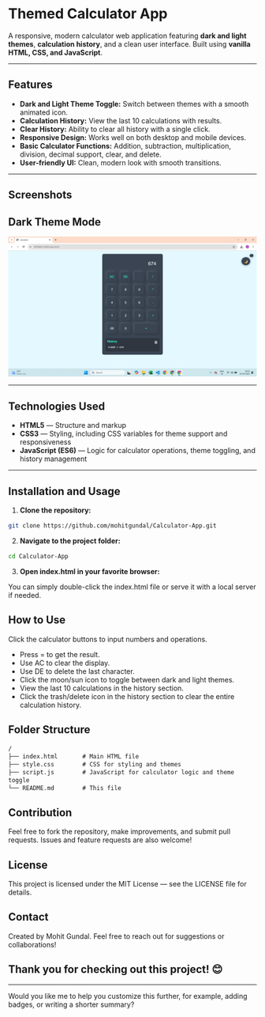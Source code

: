 # Themed Calculator App

A responsive, modern calculator web application featuring **dark and light themes**, **calculation history**, and a clean user interface. Built using **vanilla HTML, CSS, and JavaScript**.

---

## Features

- **Dark and Light Theme Toggle:** Switch between themes with a smooth animated icon.
- **Calculation History:** View the last 10 calculations with results.
- **Clear History:** Ability to clear all history with a single click.
- **Responsive Design:** Works well on both desktop and mobile devices.
- **Basic Calculator Functions:** Addition, subtraction, multiplication, division, decimal support, clear, and delete.
- **User-friendly UI:** Clean, modern look with smooth transitions.

---

## Screenshots

## Dark Theme Mode
![Calculator ScreenShot 1](Images/Screenshot1.png)

---

## Technologies Used

- **HTML5** — Structure and markup
- **CSS3** — Styling, including CSS variables for theme support and responsiveness
- **JavaScript (ES6)** — Logic for calculator operations, theme toggling, and history management

---

## Installation and Usage

1. **Clone the repository:**

```bash
git clone https://github.com/mohitgundal/Calculator-App.git
```


2. **Navigate to the project folder:**

```bash
cd Calculator-App
```


3. **Open index.html in your favorite browser:**

You can simply double-click the index.html file or serve it with a local server if needed.



## How to Use
Click the calculator buttons to input numbers and operations.

- Press = to get the result.
- Use AC to clear the display.
- Use DE to delete the last character.
- Click the moon/sun icon to toggle between dark and light themes.
- View the last 10 calculations in the history section.
- Click the trash/delete icon in the history section to clear the entire calculation history.


## Folder Structure
```plaintext
/
├── index.html       # Main HTML file
├── style.css        # CSS for styling and themes
├── script.js        # JavaScript for calculator logic and theme toggle
└── README.md        # This file
```

## Contribution
Feel free to fork the repository, make improvements, and submit pull requests. Issues and feature requests are also welcome!


## License
This project is licensed under the MIT License — see the LICENSE file for details.


## Contact
Created by Mohit Gundal. Feel free to reach out for suggestions or collaborations!


## Thank you for checking out this project! 😊
---

Would you like me to help you customize this further, for example, adding badges, or writing a shorter summary?


